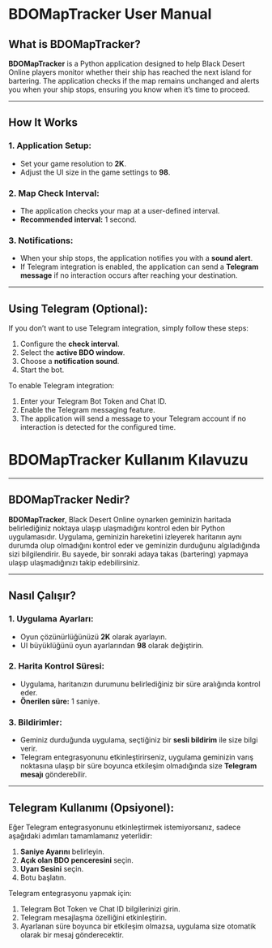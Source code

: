 # **BDOMapTracker User Manual**

## **What is BDOMapTracker?**
**BDOMapTracker** is a Python application designed to help Black Desert Online players monitor whether their ship has reached the next island for bartering. The application checks if the map remains unchanged and alerts you when your ship stops, ensuring you know when it’s time to proceed.

---

## **How It Works**
### **1. Application Setup:**
- Set your game resolution to **2K**.
- Adjust the UI size in the game settings to **98**.

### **2. Map Check Interval:**
- The application checks your map at a user-defined interval.
- **Recommended interval:** 1 second.

### **3. Notifications:**
- When your ship stops, the application notifies you with a **sound alert**.
- If Telegram integration is enabled, the application can send a **Telegram message** if no interaction occurs after reaching your destination.

---

## **Using Telegram (Optional):**
If you don’t want to use Telegram integration, simply follow these steps:
1. Configure the **check interval**.
2. Select the **active BDO window**.
3. Choose a **notification sound**.
4. Start the bot.

To enable Telegram integration:
1. Enter your Telegram Bot Token and Chat ID.
2. Enable the Telegram messaging feature.
3. The application will send a message to your Telegram account if no interaction is detected for the configured time.

# **BDOMapTracker Kullanım Kılavuzu**



------------

## **BDOMapTracker Nedir?**
**BDOMapTracker**, Black Desert Online oynarken geminizin haritada belirlediğiniz noktaya ulaşıp ulaşmadığını kontrol eden bir Python uygulamasıdır. Uygulama, geminizin hareketini izleyerek haritanın aynı durumda olup olmadığını kontrol eder ve geminizin durduğunu algıladığında sizi bilgilendirir. Bu sayede, bir sonraki adaya takas (bartering) yapmaya ulaşıp ulaşmadığınızı takip edebilirsiniz.

---

## **Nasıl Çalışır?**
### **1. Uygulama Ayarları:**
- Oyun çözünürlüğünüzü **2K** olarak ayarlayın.
- UI büyüklüğünü oyun ayarlarından **98** olarak değiştirin.

### **2. Harita Kontrol Süresi:**
- Uygulama, haritanızın durumunu belirlediğiniz bir süre aralığında kontrol eder.
- **Önerilen süre:** 1 saniye.

### **3. Bildirimler:**
- Geminiz durduğunda uygulama, seçtiğiniz bir **sesli bildirim** ile size bilgi verir.
- Telegram entegrasyonunu etkinleştirirseniz, uygulama geminizin varış noktasına ulaşıp bir süre boyunca etkileşim olmadığında size **Telegram mesajı** gönderebilir.

---

## **Telegram Kullanımı (Opsiyonel):**
Eğer Telegram entegrasyonunu etkinleştirmek istemiyorsanız, sadece aşağıdaki adımları tamamlamanız yeterlidir:
1. **Saniye Ayarını** belirleyin.
2. **Açık olan BDO penceresini** seçin.
3. **Uyarı Sesini** seçin.
4. Botu başlatın.

Telegram entegrasyonu yapmak için:
1. Telegram Bot Token ve Chat ID bilgilerinizi girin.
2. Telegram mesajlaşma özelliğini etkinleştirin.
3. Ayarlanan süre boyunca bir etkileşim olmazsa, uygulama size otomatik olarak bir mesaj gönderecektir.
